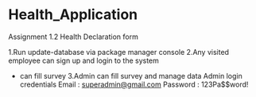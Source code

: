 # Health_Application
Assignment 1.2 Health Declaration form

1.Run update-database via package manager console
2.Any visited employee can sign up and login to the system
  - can fill survey
3.Admin can fill survey and manage data
Admin login credentials
Email : superadmin@gmail.com
Password : 123Pa$$word!
